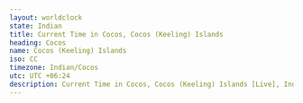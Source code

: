 ```yaml
---
layout: worldclock
state: Indian
title: Current Time in Cocos, Cocos (Keeling) Islands
heading: Cocos
name: Cocos (Keeling) Islands
iso: CC
timezone: Indian/Cocos
utc: UTC +06:24
description: Current Time in Cocos, Cocos (Keeling) Islands [Live], Indian. Live update now time in Cocos, timezone Indian/Cocos, UTC +06:24, Country ISO code & Current Local Time.
---
```


